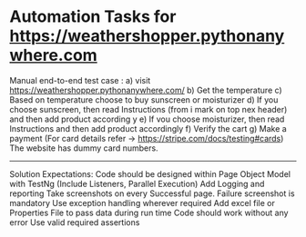 # Automation Tasks for https://weathershopper.pythonanywhere.com 

Manual end-to-end test case :
a) visit https://weathershopper.pythonanywhere.com/
b) Get the temperature
c) Based on temperature choose to buy sunscreen or moisturizer
d) If you choose sunscreen, then read Instructions (from i mark on top nex
header) and then add product according y
e) If vou choose moisturizer, then read Instructions and then add product
accordingly
f) Verify the cart
g) Make a payment (For card details refer ->
https://stripe.com/docs/testing#cards) The website
has dummy card numbers.

------------------------------------------------------------------
Solution Expectations:
Code should be designed within Page Object Model with TestNg
(Include Listeners, Parallel Execution)
Add Logging and reporting
Take screenshots on every Successful page. Failure screenshot is
mandatory
Use exception handling wherever required
Add excel file or Properties File to pass data during run time
Code should work without any error
Use valid required assertions
